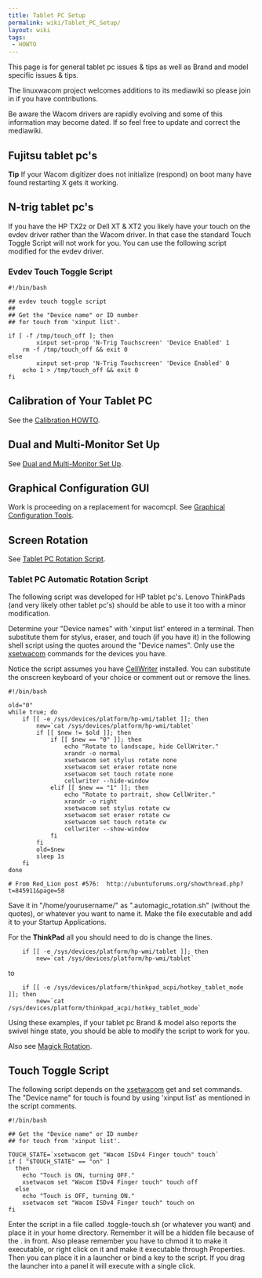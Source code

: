```yaml
---
title: Tablet PC Setup
permalink: wiki/Tablet_PC_Setup/
layout: wiki
tags:
 - HOWTO
---
```


This page is for general tablet pc issues & tips as well as Brand and
model specific issues & tips.

The linuxwacom project welcomes additions to its mediawiki so please
join in if you have contributions.

Be aware the Wacom drivers are rapidly evolving and some of this
information may become dated. If so feel free to update and correct the
mediawiki.

Fujitsu tablet pc's
-------------------

**Tip** If your Wacom digitizer does not initialize (respond) on boot
many have found restarting X gets it working.

N-trig tablet pc's
------------------

If you have the HP TX2z or Dell XT & XT2 you likely have your touch on
the evdev driver rather than the Wacom driver. In that case the standard
Touch Toggle Script will not work for you. You can use the following
script modified for the evdev driver.

### Evdev Touch Toggle Script

    #!/bin/bash

    ## evdev touch toggle script
    ##
    ## Get the "Device name" or ID number
    ## for touch from 'xinput list'.

    if [ -f /tmp/touch_off ]; then
            xinput set-prop 'N-Trig Touchscreen' 'Device Enabled' 1
        rm -f /tmp/touch_off && exit 0
    else
            xinput set-prop 'N-Trig Touchscreen' 'Device Enabled' 0
        echo 1 > /tmp/touch_off && exit 0
    fi

Calibration of Your Tablet PC
-----------------------------

See the [Calibration HOWTO](/wiki/Calibration "wikilink").

Dual and Multi-Monitor Set Up
-----------------------------

See [Dual and Multi-Monitor Set
Up](/wiki/Dual_and_Multi-Monitor_Set_Up "wikilink").

Graphical Configuration GUI
---------------------------

Work is proceeding on a replacement for wacomcpl. See [Graphical
Configuration
Tools](/wiki/External_applications#Graphical_Configuration_Tools "wikilink").

Screen Rotation
---------------

See [Tablet PC Rotation
Script](/wiki/Rotation#Tablet_PC_Rotation_Script "wikilink").

### Tablet PC Automatic Rotation Script

The following script was developed for HP tablet pc's. Lenovo ThinkPads
(and very likely other tablet pc's) should be able to use it too with a
minor modification.

Determine your "Device names" with 'xinput list' entered in a terminal.
Then substitute them for stylus, eraser, and touch (if you have it) in
the following shell script using the quotes around the "Device names".
Only use the [xsetwacom](xsetwacom "wikilink") commands for the devices
you have.

Notice the script assumes you have
[CellWriter](/wiki/External_applications#CellWriter "wikilink") installed. You
can substitute the onscreen keyboard of your choice or comment out or
remove the lines.

    #!/bin/bash

    old="0"
    while true; do
        if [[ -e /sys/devices/platform/hp-wmi/tablet ]]; then
            new=`cat /sys/devices/platform/hp-wmi/tablet`
            if [[ $new != $old ]]; then
                if [[ $new == "0" ]]; then
                    echo "Rotate to landscape, hide CellWriter."
                    xrandr -o normal
                    xsetwacom set stylus rotate none
                    xsetwacom set eraser rotate none
                    xsetwacom set touch rotate none
                    cellwriter --hide-window
                elif [[ $new == "1" ]]; then
                    echo "Rotate to portrait, show CellWriter."
                    xrandr -o right
                    xsetwacom set stylus rotate cw
                    xsetwacom set eraser rotate cw
                    xsetwacom set touch rotate cw
                    cellwriter --show-window
                fi
            fi
            old=$new
            sleep 1s
        fi
    done

    # From Red_Lion post #576:  http://ubuntuforums.org/showthread.php?t=845911&page=58

Save it in "/home/yourusername/" as ".automagic\_rotation.sh" (without
the quotes), or whatever you want to name it. Make the file executable
and add it to your Startup Applications.

For the **ThinkPad** all you should need to do is change the lines.

        if [[ -e /sys/devices/platform/hp-wmi/tablet ]]; then
            new=`cat /sys/devices/platform/hp-wmi/tablet`

to

        if [[ -e /sys/devices/platform/thinkpad_acpi/hotkey_tablet_mode ]]; then
            new=`cat /sys/devices/platform/thinkpad_acpi/hotkey_tablet_mode`

Using these examples, if your tablet pc Brand & model also reports the
swivel hinge state, you should be able to modify the script to work for
you.

Also see [Magick
Rotation](/wiki/External_applications#Magick_Rotation "wikilink").

Touch Toggle Script
-------------------

The following script depends on the [xsetwacom](xsetwacom "wikilink")
get and set commands. The "Device name" for touch is found by using
'xinput list' as mentioned in the script comments.

    #!/bin/bash

    ## Get the "Device name" or ID number
    ## for touch from 'xinput list'.

    TOUCH_STATE=`xsetwacom get "Wacom ISDv4 Finger touch" touch`
    if [ "$TOUCH_STATE" == "on" ]
      then
        echo "Touch is ON, turning OFF."
        xsetwacom set "Wacom ISDv4 Finger touch" touch off
      else
        echo "Touch is OFF, turning ON."
        xsetwacom set "Wacom ISDv4 Finger touch" touch on
    fi

Enter the script in a file called .toggle-touch.sh (or whatever you
want) and place it in your home directory. Remember it will be a hidden
file because of the . in front. Also please remember you have to chmod
it to make it executable, or right click on it and make it executable
through Properties. Then you can place it in a launcher or bind a key to
the script. If you drag the launcher into a panel it will execute with a
single click.
